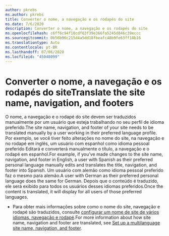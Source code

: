 ```yaml
---
author: pkrebs
ms.author: pkrebs
title: Converter o nome, a navegação e os rodapés do site
ms.date: 7/6/2020
description: Converter o nome, a navegação e os rodapés do site
ms.openlocfilehash: c6ff6c94f18cdf83f39e366fa5245d846c39eccc
ms.sourcegitcommit: 0b56b96c215d4a5dd18fbeafc40b9fe63ff18b16
ms.translationtype: Auto
ms.contentlocale: pt-BR
ms.lasthandoff: 07/06/2020
ms.locfileid: "45048099"
---
```

# <a name="translate-the-site-name-navigation-and-footers"></a><span data-ttu-id="2dff7-103">Converter o nome, a navegação e os rodapés do site</span><span class="sxs-lookup"><span data-stu-id="2dff7-103">Translate the site name, navigation, and footers</span></span>
<span data-ttu-id="2dff7-104">O nome, a navegação e o rodapé do site devem ser traduzidos manualmente por um usuário que esteja trabalhando no seu perfil de idioma preferido.</span><span class="sxs-lookup"><span data-stu-id="2dff7-104">The site name, navigation, and footer of your site needs to be translated manually by a user working in their preferred language profile.</span></span> <span data-ttu-id="2dff7-105">Por exemplo, se você tiver feito alterações no nome do site, na navegação e no rodapé em inglês, um usuário com espanhol como idioma pessoal preferido Editará e converterá manualmente o título, a navegação e o rodapé em espanhol.</span><span class="sxs-lookup"><span data-stu-id="2dff7-105">For example, if you’ve made changes to the site name, navigation, and footer in English, a user with Spanish as their preferred personal language manually edits and translates the title, navigation, and footer into Spanish.</span></span> <span data-ttu-id="2dff7-106">Um usuário com alemão como idioma pessoal preferido faz o mesmo para alemão.</span><span class="sxs-lookup"><span data-stu-id="2dff7-106">A user with German as their preferred personal language does the same for German.</span></span> <span data-ttu-id="2dff7-107">Depois que o conteúdo é traduzido, ele será exibido para todos os usuários desses idiomas preferidos.</span><span class="sxs-lookup"><span data-stu-id="2dff7-107">Once the content is translated, it will display for all users of those preferred languages.</span></span>  

- <span data-ttu-id="2dff7-108">Para obter mais informações sobre como o nome do site, navegação e rodapé são traduzidos, consulte [configurar um nome de site de vários idiomas, navegação e rodapé](https://support.office.com/en-us/article/create-multilingual-communication-sites-pages-and-news-2bb7d610-5453-41c6-a0e8-6f40b3ed750c#bkmk_muitranslations).</span><span class="sxs-lookup"><span data-stu-id="2dff7-108">For more information about how site name, navigation and footer are translated, see [Set up a multilanguage site name, navigation, and footer](https://support.office.com/en-us/article/create-multilingual-communication-sites-pages-and-news-2bb7d610-5453-41c6-a0e8-6f40b3ed750c#bkmk_muitranslations).</span></span>
